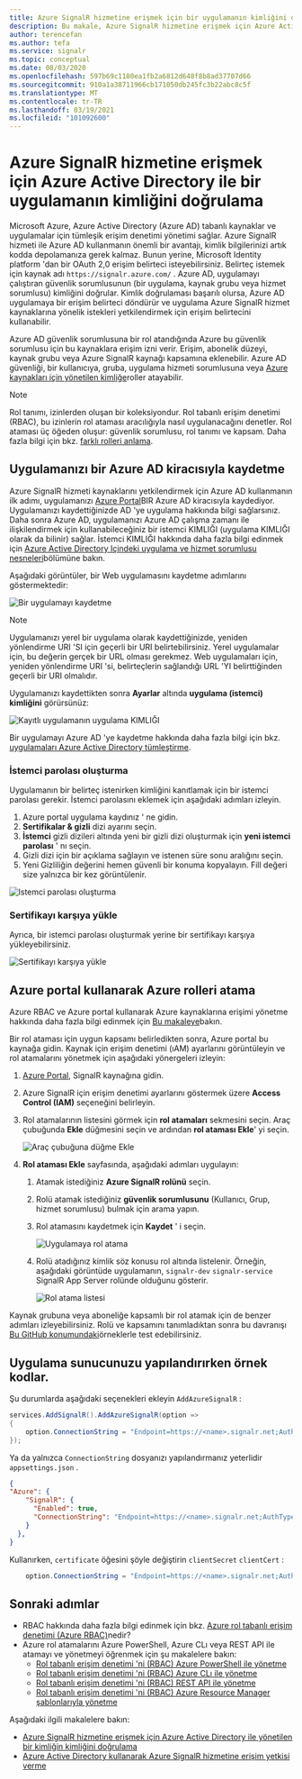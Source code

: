 ```yaml
---
title: Azure SignalR hizmetine erişmek için bir uygulamanın kimliğini doğrulama
description: Bu makale, Azure SignalR hizmetine erişmek için Azure Active Directory ile bir uygulamanın kimliğini doğrulama hakkında bilgi sağlar
author: terencefan
ms.author: tefa
ms.service: signalr
ms.topic: conceptual
ms.date: 08/03/2020
ms.openlocfilehash: 597b69c1180ea1fb2a6812d648f8b8ad37707d66
ms.sourcegitcommit: 910a1a38711966cb171050db245fc3b22abc8c5f
ms.translationtype: MT
ms.contentlocale: tr-TR
ms.lasthandoff: 03/19/2021
ms.locfileid: "101092600"
---
```

# <a name="authenticate-an-application-with-azure-active-directory-to-access-azure-signalr-service"></a>Azure SignalR hizmetine erişmek için Azure Active Directory ile bir uygulamanın kimliğini doğrulama
Microsoft Azure, Azure Active Directory (Azure AD) tabanlı kaynaklar ve uygulamalar için tümleşik erişim denetimi yönetimi sağlar. Azure SignalR hizmeti ile Azure AD kullanmanın önemli bir avantajı, kimlik bilgilerinizi artık kodda depolamanıza gerek kalmaz. Bunun yerine, Microsoft Identity platform 'dan bir OAuth 2,0 erişim belirteci isteyebilirsiniz. Belirteç istemek için kaynak adı `https://signalr.azure.com/` . Azure AD, uygulamayı çalıştıran güvenlik sorumlusunun (bir uygulama, kaynak grubu veya hizmet sorumlusu) kimliğini doğrular. Kimlik doğrulaması başarılı olursa, Azure AD uygulamaya bir erişim belirteci döndürür ve uygulama Azure SignalR hizmet kaynaklarına yönelik istekleri yetkilendirmek için erişim belirtecini kullanabilir.

Azure AD güvenlik sorumlusuna bir rol atandığında Azure bu güvenlik sorumlusu için bu kaynaklara erişim izni verir. Erişim, abonelik düzeyi, kaynak grubu veya Azure SignalR kaynağı kapsamına eklenebilir. Azure AD güvenliği, bir kullanıcıya, gruba, uygulama hizmeti sorumlusuna veya [Azure kaynakları için yönetilen kimliğe](../active-directory/managed-identities-azure-resources/overview.md)roller atayabilir. 

> [!NOTE]
> Rol tanımı, izinlerden oluşan bir koleksiyondur. Rol tabanlı erişim denetimi (RBAC), bu izinlerin rol ataması aracılığıyla nasıl uygulanacağını denetler. Rol ataması üç öğeden oluşur: güvenlik sorumlusu, rol tanımı ve kapsam. Daha fazla bilgi için bkz. [farklı rolleri anlama](../role-based-access-control/overview.md).

## <a name="register-your-application-with-an-azure-ad-tenant"></a>Uygulamanızı bir Azure AD kiracısıyla kaydetme
Azure SignalR hizmeti kaynaklarını yetkilendirmek için Azure AD kullanmanın ilk adımı, uygulamanızı [Azure Portal](https://portal.azure.com/)BIR Azure AD kiracısıyla kaydediyor. Uygulamanızı kaydettiğinizde AD 'ye uygulama hakkında bilgi sağlarsınız. Daha sonra Azure AD, uygulamanızı Azure AD çalışma zamanı ile ilişkilendirmek için kullanabileceğiniz bir istemci KIMLIĞI (uygulama KIMLIĞI olarak da bilinir) sağlar. İstemci KIMLIĞI hakkında daha fazla bilgi edinmek için [Azure Active Directory Içindeki uygulama ve hizmet sorumlusu nesneleri](../active-directory/develop/app-objects-and-service-principals.md)bölümüne bakın. 

Aşağıdaki görüntüler, bir Web uygulamasını kaydetme adımlarını göstermektedir:

![Bir uygulamayı kaydetme](./media/authenticate/app-registrations-register.png)

> [!Note]
> Uygulamanızı yerel bir uygulama olarak kaydettiğinizde, yeniden yönlendirme URI 'SI için geçerli bir URI belirtebilirsiniz. Yerel uygulamalar için, bu değerin gerçek bir URL olması gerekmez. Web uygulamaları için, yeniden yönlendirme URI 'si, belirteçlerin sağlandığı URL 'YI belirttiğinden geçerli bir URI olmalıdır.

Uygulamanızı kaydettikten sonra **Ayarlar** altında **uygulama (istemci) kimliğini** görürsünüz:

![Kayıtlı uygulamanın uygulama KIMLIĞI](./media/authenticate/application-id.png)

Bir uygulamayı Azure AD 'ye kaydetme hakkında daha fazla bilgi için bkz. [uygulamaları Azure Active Directory tümleştirme](../active-directory/develop/quickstart-register-app.md).


### <a name="create-a-client-secret"></a>İstemci parolası oluşturma   
Uygulamanın bir belirteç istenirken kimliğini kanıtlamak için bir istemci parolası gerekir. İstemci parolasını eklemek için aşağıdaki adımları izleyin.

1. Azure portal uygulama kaydınız ' ne gidin.
1. **Sertifikalar & gizli** dizi ayarını seçin.
1. **İstemci** gizli dizileri altında yeni bir gizli dizi oluşturmak için **yeni istemci parolası** ' nı seçin.
1. Gizli dizi için bir açıklama sağlayın ve istenen süre sonu aralığını seçin.
1. Yeni Gizliliğin değerini hemen güvenli bir konuma kopyalayın. Fill değeri size yalnızca bir kez görüntülenir.

![Istemci parolası oluşturma](./media/authenticate/client-secret.png)

### <a name="upload-a-certificate"></a>Sertifikayı karşıya yükle

Ayrıca, bir istemci parolası oluşturmak yerine bir sertifikayı karşıya yükleyebilirsiniz.

![Sertifikayı karşıya yükle](./media/authenticate/certification.png)

## <a name="assign-azure-roles-using-the-azure-portal"></a>Azure portal kullanarak Azure rolleri atama  
Azure RBAC ve Azure portal kullanarak Azure kaynaklarına erişimi yönetme hakkında daha fazla bilgi edinmek için [Bu makaleye](..//role-based-access-control/role-assignments-portal.md)bakın. 

Bir rol ataması için uygun kapsamı belirledikten sonra, Azure portal bu kaynağa gidin. Kaynak için erişim denetimi (ıAM) ayarlarını görüntüleyin ve rol atamalarını yönetmek için aşağıdaki yönergeleri izleyin:

1. [Azure Portal](https://portal.azure.com/), SignalR kaynağına gidin.
1. Azure SignalR için erişim denetimi ayarlarını göstermek üzere **Access Control (IAM)** seçeneğini belirleyin. 
1. Rol atamalarının listesini görmek için **rol atamaları** sekmesini seçin. Araç çubuğunda **Ekle** düğmesini seçin ve ardından **rol ataması Ekle**' yi seçin. 

    ![Araç çubuğuna düğme Ekle](./media/authenticate/role-assignments-add-button.png)

1. **Rol ataması Ekle** sayfasında, aşağıdaki adımları uygulayın:
    1. Atamak istediğiniz **Azure SignalR rolünü** seçin. 
    1. Rolü atamak istediğiniz **güvenlik sorumlusunu** (Kullanıcı, Grup, hizmet sorumlusu) bulmak için arama yapın.
    1. Rol atamasını kaydetmek için **Kaydet** ' i seçin. 

        ![Uygulamaya rol atama](./media/authenticate/assign-role-to-application.png)

    1. Rolü atadığınız kimlik söz konusu rol altında listelenir. Örneğin, aşağıdaki görüntüde uygulamanın, `signalr-dev` `signalr-service` SignalR App Server rolünde olduğunu gösterir. 
        
        ![Rol atama listesi](./media/authenticate/role-assignment-list.png)

Kaynak grubuna veya aboneliğe kapsamlı bir rol atamak için de benzer adımları izleyebilirsiniz. Rolü ve kapsamını tanımladıktan sonra bu davranışı [Bu GitHub konumundaki](https://github.com/Azure/azure-event-hubs/tree/master/samples/DotNet/Microsoft.Azure.EventHubs/Rbac)örneklerle test edebilirsiniz.

## <a name="sample-codes-while-configuring-your-app-server"></a>Uygulama sunucunuzu yapılandırırken örnek kodlar.

Şu durumlarda aşağıdaki seçenekleri ekleyin `AddAzureSignalR` :

```C#
services.AddSignalR().AddAzureSignalR(option =>
{
    option.ConnectionString = "Endpoint=https://<name>.signalr.net;AuthType=aad;clientId=<clientId>;clientSecret=<clientSecret>;tenantId=<tenantId>";
});
```

Ya da yalnızca `ConnectionString` dosyanızı yapılandırmanız yeterlidir `appsettings.json` .

```json
{
"Azure": {
    "SignalR": {
      "Enabled": true,
      "ConnectionString": "Endpoint=https://<name>.signalr.net;AuthType=aad;clientId=<clientId>;clientSecret=<clientSecret>;tenantId=<tenantId>"
    }
  },
}
```

Kullanırken, `certificate` öğesini şöyle değiştirin `clientSecret` `clientCert` :

```C#
    option.ConnectionString = "Endpoint=https://<name>.signalr.net;AuthType=aad;clientId=<clientId>;clientCert=<clientCertFilepath>;tenantId=<tenantId>";
```

## <a name="next-steps"></a>Sonraki adımlar
- RBAC hakkında daha fazla bilgi edinmek için bkz. [Azure rol tabanlı erişim denetimi (Azure RBAC)](../role-based-access-control/overview.md)nedir?
- Azure rol atamalarını Azure PowerShell, Azure CLı veya REST API ile atamayı ve yönetmeyi öğrenmek için şu makalelere bakın:
    - [Rol tabanlı erişim denetimi 'ni (RBAC) Azure PowerShell ile yönetme](../role-based-access-control/role-assignments-powershell.md)  
    - [Rol tabanlı erişim denetimi 'ni (RBAC) Azure CLı ile yönetme](../role-based-access-control/role-assignments-cli.md)
    - [Rol tabanlı erişim denetimi 'ni (RBAC) REST API ile yönetme](../role-based-access-control/role-assignments-rest.md)
    - [Rol tabanlı erişim denetimi 'ni (RBAC) Azure Resource Manager şablonlarıyla yönetme](../role-based-access-control/role-assignments-template.md)

Aşağıdaki ilgili makalelere bakın:
- [Azure SignalR hizmetine erişmek için Azure Active Directory ile yönetilen bir kimliğin kimliğini doğrulama](authenticate-managed-identity.md)
- [Azure Active Directory kullanarak Azure SignalR hizmetine erişim yetkisi verme](authorize-access-azure-active-directory.md)